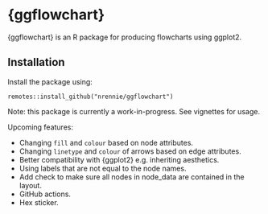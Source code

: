 # {ggflowchart}

{ggflowchart} is an R package for producing flowcharts using ggplot2.

## Installation

Install the package using:

```
remotes::install_github("nrennie/ggflowchart")
```

Note: this package is currently a work-in-progress. See vignettes for usage.

Upcoming features:

* Changing `fill` and `colour` based on node attributes.
* Changing `linetype` and `colour` of arrows based on edge attributes.
* Better compatibility with {ggplot2} e.g. inheriting aesthetics.
* Using labels that are not equal to the node names.
* Add check to make sure all nodes in node_data are contained in the layout.
* GitHub actions.
* Hex sticker.
